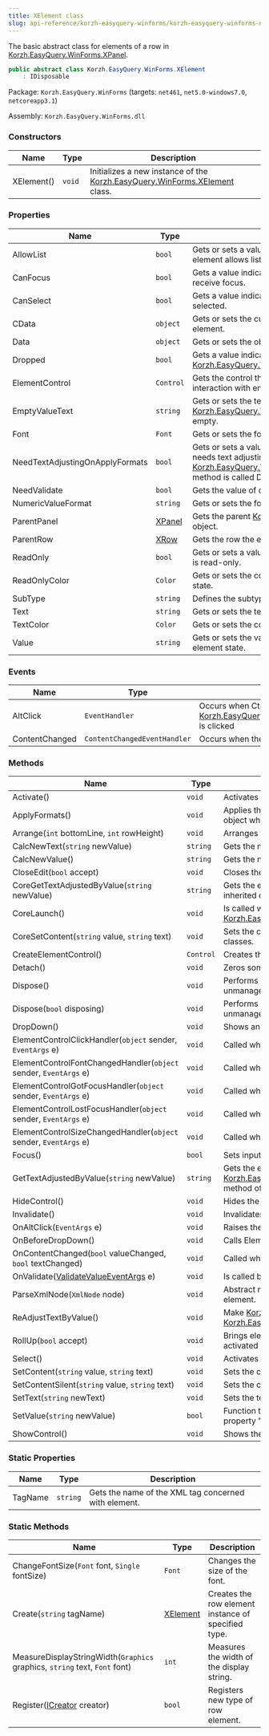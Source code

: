 ```yaml
---
title: XElement class
slug: api-reference/korzh-easyquery-winforms/korzh-easyquery-winforms-namespace/xelement-class
---
```



The basic abstract class for elements of a row in [Korzh.EasyQuery.WinForms.XPanel](/api-reference/korzh-easyquery-winforms/korzh-easyquery-winforms-namespace/xpanel-class).
```csharp
public abstract class Korzh.EasyQuery.WinForms.XElement
    : IDisposable

```
Package: `Korzh.EasyQuery.WinForms` (targets: `net461`, `net5.0-windows7.0`, `netcoreapp3.1`)

Assembly: `Korzh.EasyQuery.WinForms.dll`

### Constructors

| Name | Type | Description | 
| --- | --- | --- | 
| XElement() | `void` | Initializes a new instance of the [Korzh.EasyQuery.WinForms.XElement](/api-reference/korzh-easyquery-winforms/korzh-easyquery-winforms-namespace/xelement-class) class. | 


### Properties

| Name | Type | Description | 
| --- | --- | --- | 
| AllowList | `bool` | Gets or sets a value indicating whether this row element allows list values. | 
| CanFocus | `bool` | Gets a value indicating whether the element can receive focus. | 
| CanSelect | `bool` | Gets a value indicating whether the element can be selected. | 
| CData | `object` | Gets or sets the custom data associated with element. | 
| Data | `object` | Gets or sets the object associated with element. | 
| Dropped | `bool` | Gets a value indicating whether this [Korzh.EasyQuery.WinForms.XElement](/api-reference/korzh-easyquery-winforms/korzh-easyquery-winforms-namespace/xelement-class) is dropped. | 
| ElementControl | `Control` | Gets the control that implement element's interaction with end user. | 
| EmptyValueText | `string` | Gets or sets the text should be displayed if [Korzh.EasyQuery.WinForms.XElement.Value](/api-reference/korzh-easyquery-winforms/korzh-easyquery-winforms-namespace/xelement-class) is empty. | 
| Font | `Font` | Gets or sets the font. | 
| NeedTextAdjustingOnApplyFormats | `bool` | Gets or sets a value indicating whether element needs text adjusting when [Korzh.EasyQuery.WinForms.XElement.ApplyFormats](/api-reference/korzh-easyquery-winforms/korzh-easyquery-winforms-namespace/xelement-class) method is called  Default is true. | 
| NeedValidate | `bool` | Gets the value of date values. | 
| NumericValueFormat | `string` | Gets or sets the format of numeric values. | 
| ParentPanel | [XPanel](/api-reference/korzh-easyquery-winforms/korzh-easyquery-winforms-namespace/xpanel-class) | Gets the parent [Korzh.EasyQuery.WinForms.XPanel](/api-reference/korzh-easyquery-winforms/korzh-easyquery-winforms-namespace/xpanel-class) object. | 
| ParentRow | [XRow](/api-reference/korzh-easyquery-winforms/korzh-easyquery-winforms-namespace/xrow-class) | Gets the row the element belongs to. | 
| ReadOnly | `bool` | Gets or sets a value indicating whether the element is read-only. | 
| ReadOnlyColor | `Color` | Gets or sets the color of the element in "read only" state. | 
| SubType | `string` | Defines the subtype for some elements. | 
| Text | `string` | Gets or sets the text displayed by element. | 
| TextColor | `Color` | Gets or sets the color of the element's text | 
| Value | `string` | Gets or sets the value that corresponds to current element state. | 


### Events

| Name | Type | Description | 
| --- | --- | --- | 
| AltClick | `EventHandler` | Occurs when Ctrl key is held when [Korzh.EasyQuery.WinForms.XElement.ElementControl](/api-reference/korzh-easyquery-winforms/korzh-easyquery-winforms-namespace/xelement-class) is clicked | 
| ContentChanged | `ContentChangedEventHandler` | Occurs when the content of XElement is changed | 


### Methods

| Name | Type | Description | 
| --- | --- | --- | 
| Activate() | `void` | Activates this element. | 
| ApplyFormats() | `void` | Applies the formats. This method is called from [Korzh.EasyQuery.WinForms.XPanel](/api-reference/korzh-easyquery-winforms/korzh-easyquery-winforms-namespace/xpanel-class) object when all element parents are set | 
| Arrange(`int` bottomLine, `int` rowHeight) | `void` | Arranges the [Korzh.EasyQuery.WinForms.XElement.ElementControl](/api-reference/korzh-easyquery-winforms/korzh-easyquery-winforms-namespace/xelement-class) on base panel. | 
| CalcNewText(`string` newValue) | `string` | Gets the new text from edit control | 
| CalcNewValue() | `string` | Gets the new value from edit control | 
| CloseEdit(`bool` accept) | `void` | Closes the edit if element is in edit state. | 
| CoreGetTextAdjustedByValue(`string` newValue) | `string` | Gets the element's text according to its value.  This method can be overridden in inherited classes. | 
| CoreLaunch() | `void` | Is called when both [Korzh.EasyQuery.WinForms.XElement.ParentRow](/api-reference/korzh-easyquery-winforms/korzh-easyquery-winforms-namespace/xelement-class) and [Korzh.EasyQuery.WinForms.XElement.ParentPanel](/api-reference/korzh-easyquery-winforms/korzh-easyquery-winforms-namespace/xelement-class) for this element are established. | 
| CoreSetContent(`string` value, `string` text) | `void` | Sets the content of element (both its value and text).  Can be overridden in inherited classes. | 
| CreateElementControl() | `Control` | Creates the [Korzh.EasyQuery.WinForms.XElement.ElementControl](/api-reference/korzh-easyquery-winforms/korzh-easyquery-winforms-namespace/xelement-class). | 
| Detach() | `void` | Zeros some references to let element be destroyed. | 
| Dispose() | `void` | Performs application-defined tasks associated with freeing, releasing, or resetting unmanaged resources. | 
| Dispose(`bool` disposing) | `void` | Performs application-defined tasks associated with freeing, releasing, or resetting unmanaged resources. | 
| DropDown() | `void` | Shows an additional control (Edit, Menu, etc) to change element's value | 
| ElementControlClickHandler(`object` sender, `EventArgs` e) | `void` | Called when user clicks on element control. | 
| ElementControlFontChangedHandler(`object` sender, `EventArgs` e) | `void` | Called when element control font is changed. | 
| ElementControlGotFocusHandler(`object` sender, `EventArgs` e) | `void` | Called when element control got focus. | 
| ElementControlLostFocusHandler(`object` sender, `EventArgs` e) | `void` | Called when element control lost focus. | 
| ElementControlSizeChangedHandler(`object` sender, `EventArgs` e) | `void` | Called when element control size is changed. | 
| Focus() | `bool` | Sets input focus to the element. | 
| GetTextAdjustedByValue(`string` newValue) | `string` | Gets the element's text according to its value.  This method calls [Korzh.EasyQuery.WinForms.XElement.CoreGetTextAdjustedByValue(System.String)](/api-reference/korzh-easyquery-winforms/korzh-easyquery-winforms-namespace/xelement-class) method of the current object and then pass processing to the parent row. | 
| HideControl() | `void` | Hides the control that allows to edit the value. | 
| Invalidate() | `void` | Invalidates the element. | 
| OnAltClick(`EventArgs` e) | `void` | Raises the [Korzh.EasyQuery.WinForms.XElement.AltClick](/api-reference/korzh-easyquery-winforms/korzh-easyquery-winforms-namespace/xelement-class) event. | 
| OnBeforeDropDown() | `void` | Calls ElementBeforeDropDown method of the parent row. | 
| OnContentChanged(`bool` valueChanged, `bool` textChanged) | `void` | Called when element's content (text, value or both) is changed. | 
| OnValidate([ValidateValueEventArgs](/api-reference/korzh-easyquery-winforms/korzh-easyquery-winforms-namespace/validatevalueeventargs-class) e) | `void` | Is called before element is rolled up. | 
| ParseXmlNode(`XmlNode` node) | `void` | Abstract method to be overridden by descendants.  Parses the XML-description of element. | 
| ReAdjustTextByValue() | `void` | Make [Korzh.EasyQuery.WinForms.XElement.Text](/api-reference/korzh-easyquery-winforms/korzh-easyquery-winforms-namespace/xelement-class) property empty and call [Korzh.EasyQuery.WinForms.XElement.AdjustTextByValue](/api-reference/korzh-easyquery-winforms/korzh-easyquery-winforms-namespace/xelement-class) method | 
| RollUp(`bool` accept) | `void` | Brings element to initial state - hides any specific controls (Edit, Menu etc.) activated by user. | 
| Select() | `void` | Activates the element. | 
| SetContent(`string` value, `string` text) | `void` | Sets the content of element (both its value and text). | 
| SetContentSilent(`string` value, `string` text) | `void` | Sets the content of element silently (without nofifying parent row). | 
| SetText(`string` newText) | `void` | Sets the text of element. | 
| SetValue(`string` newValue) | `bool` | Function to set the value. Can be overridden if needed. Is called from Value property "set" part. | 
| ShowControl() | `void` | Shows the control that allows to edit the value. | 


### Static Properties

| Name | Type | Description | 
| --- | --- | --- | 
| TagName | `string` | Gets the name of the XML tag concerned with element. | 


### Static Methods

| Name | Type | Description | 
| --- | --- | --- | 
| ChangeFontSize(`Font` font, `Single` fontSize) | `Font` | Changes the size of the font. | 
| Create(`string` tagName) | [XElement](/api-reference/korzh-easyquery-winforms/korzh-easyquery-winforms-namespace/xelement-class) | Creates the row element instance of specified type. | 
| MeasureDisplayStringWidth(`Graphics` graphics, `string` text, `Font` font) | `int` | Measures the width of the display string. | 
| Register([ICreator](/api-reference/korzh-easyquery-winforms/korzh-easyquery-winforms-namespace/xelement-icreator-interface) creator) | `bool` | Registers new type of row element. |